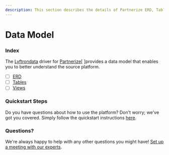 ```yaml
---
description: This section describes the details of Partnerize ERD, Tables, and Views.
---
```


# Data Model

### Index

The  [Lyftrondata](https://www.lyftrondata.com/) driver for [Partnerize](https://www.lyftrondata.com/integration/marketing-analytics/partnerize/)[ ]provides a data model that enables you to better understand the source platform.

* [ ] [ERD](../../../marketing-analytics/partnerize/data-model/erd.md)
* [ ] [Tables](../../../marketing-analytics/partnerize/data-model/tables.md)
* [ ] [Views](../../../marketing-analytics/partnerize/data-model/views.md)

### Quickstart Steps

Do you have questions about how to use the platform? Don't worry; we've got you covered. Simply follow the quickstart instructions [here](../../../marketing-analytics/partnerize/quickstart-steps.md).

### Questions? <a href="#questions" id="questions"></a>

We're always happy to help with any other questions you might have! [Set up a meeting with our experts](https://www.lyftrondata.com/book-a-meeting/).

